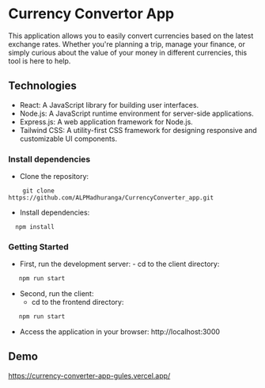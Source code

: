 # Currency Convertor App
This application allows you to easily convert currencies based on the latest exchange rates. Whether you're planning a trip, manage your finance, or simply curious about the value of your money in different currencies, this tool is here to help.

## Technologies
- React: A JavaScript library for building user interfaces.
- Node.js: A JavaScript runtime environment for server-side applications.
- Express.js: A web application framework for Node.js.
- Tailwind CSS: A utility-first CSS framework for designing responsive and customizable UI components.

### Install dependencies
- Clone the repository: 
```
    git clone https://github.com/ALPMadhuranga/CurrencyConverter_app.git
```
- Install dependencies:
```
  npm install
```
    
### Getting Started
- First, run the development server:
      -  cd to the client directory:

```bash
   npm run start
```

- Second, run the client:
    -  cd to the frontend directory:

```bash
   npm run start
```

- Access the application in your browser: http://localhost:3000

## Demo
https://currency-converter-app-gules.vercel.app/
